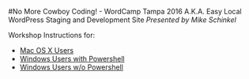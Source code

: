 #No More Cowboy Coding! - WordCamp Tampa 2016
A.K.A. Easy Local WordPress Staging and Development Site
_Presented by Mike Schinkel_

Workshop Instructions for:

- [Mac OS X Users](mac-os-x-bash.md)
- [Windows Users with Powershell](windows-powershell.md)
- [Windows Users w/o Powershell](windows-cmd.md)

